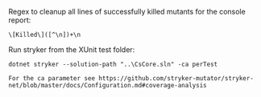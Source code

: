 Regex to cleanup all lines of successfully killed mutants for the console report:

	\[Killed\]([^\n])+\n


Run stryker from the XUnit test folder:

	dotnet stryker --solution-path "..\CsCore.sln" -ca perTest
	
	For the ca parameter see https://github.com/stryker-mutator/stryker-net/blob/master/docs/Configuration.md#coverage-analysis
